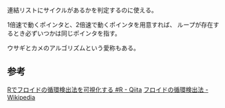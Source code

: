 連結リストにサイクルがあるかを判定するのに使える。

1倍速で動くポインタと、2倍速で動くポインタを用意すれば、
ループが存在するとき必ずいつかは同じポインタを指す。

ウサギとカメのアルゴリズムという愛称もある。

## 参考
[Rでフロイドの循環検出法を可視化する #R - Qiita](https://qiita.com/nozma/items/bfa3e089cd432b74c10d)
[フロイドの循環検出法 - Wikipedia](https://ja.wikipedia.org/wiki/%E3%83%95%E3%83%AD%E3%82%A4%E3%83%89%E3%81%AE%E5%BE%AA%E7%92%B0%E6%A4%9C%E5%87%BA%E6%B3%95#:~:text=%E3%83%95%E3%83%AD%E3%82%A4%E3%83%89%E3%81%AE%E5%BE%AA%E7%92%B0%E6%A4%9C%E5%87%BA%E6%B3%95%EF%BC%88%E8%8B%B1%3A%20Floyd%27s%20cycle%2Dfinding,1967%E5%B9%B4%E3%81%AB%E7%99%BA%E6%98%8E%E3%81%97%E3%81%9F%E3%80%82)
